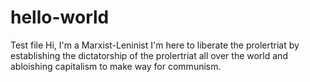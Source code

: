 # hello-world


Test file
Hi, I'm a Marxist-Leninist I'm here to liberate the prolertriat by establishing the dictatorship of the prolertriat all over the world and abloishing capitalism to make way for communism. 
